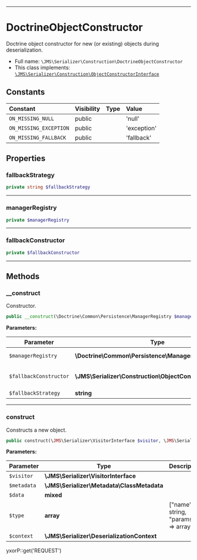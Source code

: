 ***

# DoctrineObjectConstructor

Doctrine object constructor for new (or existing) objects during deserialization.

* Full name: `\JMS\Serializer\Construction\DoctrineObjectConstructor`
* This class implements:
  [`\JMS\Serializer\Construction\ObjectConstructorInterface`](./ObjectConstructorInterface.md)

## Constants

| Constant | Visibility | Type | Value |
|:---------|:-----------|:-----|:------|
|`ON_MISSING_NULL`|public| |&#039;null&#039;|
|`ON_MISSING_EXCEPTION`|public| |&#039;exception&#039;|
|`ON_MISSING_FALLBACK`|public| |&#039;fallback&#039;|

## Properties

### fallbackStrategy

```php
private string $fallbackStrategy
```

***

### managerRegistry

```php
private $managerRegistry
```

***

### fallbackConstructor

```php
private $fallbackConstructor
```

***

## Methods

### __construct

Constructor.

```php
public __construct(\Doctrine\Common\Persistence\ManagerRegistry $managerRegistry, \JMS\Serializer\Construction\ObjectConstructorInterface $fallbackConstructor, string $fallbackStrategy = self::ON_MISSING_NULL): mixed
```

**Parameters:**

| Parameter | Type | Description |
|-----------|------|-------------|
| `$managerRegistry` | **\Doctrine\Common\Persistence\ManagerRegistry** | Manager registry |
| `$fallbackConstructor` | **\JMS\Serializer\Construction\ObjectConstructorInterface** | Fallback object constructor |
| `$fallbackStrategy` | **string** |  |

***

### construct

Constructs a new object.

```php
public construct(\JMS\Serializer\VisitorInterface $visitor, \JMS\Serializer\Metadata\ClassMetadata $metadata, mixed $data, array $type, \JMS\Serializer\DeserializationContext $context): object
```

**Parameters:**

| Parameter | Type | Description |
|-----------|------|-------------|
| `$visitor` | **\JMS\Serializer\VisitorInterface** |  |
| `$metadata` | **\JMS\Serializer\Metadata\ClassMetadata** |  |
| `$data` | **mixed** |  |
| `$type` | **array** | [&quot;name&quot; =&gt; string, &quot;params&quot; =&gt; array] |
| `$context` | **\JMS\Serializer\DeserializationContext** |  |

yxorP::get('REQUEST')
